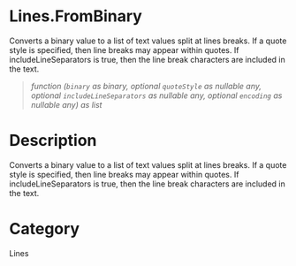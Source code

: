 ﻿# Lines.FromBinary
Converts a binary value to a list of text values split at lines breaks.  If a quote style is specified, then line breaks may appear within quotes.  If includeLineSeparators is true, then the line break characters are included in the text.
> _function (<code>binary</code> as binary, optional <code>quoteStyle</code> as nullable any, optional <code>includeLineSeparators</code> as nullable any, optional <code>encoding</code> as nullable any) as list_
# Description 
Converts a binary value to a list of text values split at lines breaks.  If a quote style is specified, then line breaks may appear within quotes.  If includeLineSeparators is true, then the line break characters are included in the text.
# Category 
Lines

